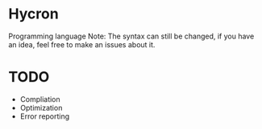 # Hycron
Programming language
Note: The syntax can still be changed, if you have an idea, feel free to make an issues about it.

# TODO
- Compliation
- Optimization
- Error reporting